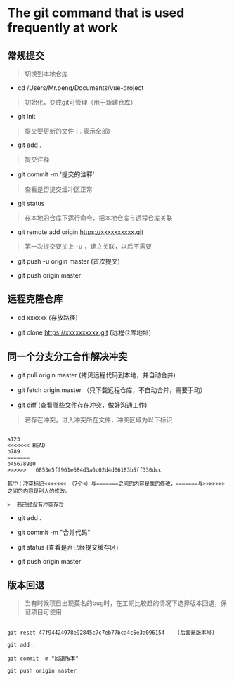 # The git command that is used frequently at work

## 常规提交

>  切换到本地仓库

*  cd /Users/Mr.peng/Documents/vue-project

>  初始化，变成git可管理（用于新建仓库）
*  git init

>  提交要更新的文件  ( . 表示全部)

*  git add .

>  提交注释

*  git commit -m '提交的注释'

>  查看是否提交缓冲区正常

*  git status

>  在本地的仓库下运行命令，把本地仓库与远程仓库关联

*  git remote add origin https://xxxxxxxxxx.git

>  第一次提交要加上 -u ，建立关联，以后不需要

*  git push -u origin master (首次提交)

*  git push origin master

## 远程克隆仓库

*  cd xxxxxx (存放路径)

*  git clone https://xxxxxxxxxx.git (远程仓库地址)


## 同一个分支分工合作解决冲突

*  git pull origin master (拷贝远程代码到本地，并自动合并) 

*  git fetch origin master （只下载远程仓库，不自动合并，需要手动）

*  git diff (查看哪些文件存在冲突，做好沟通工作)

>  若存在冲突，进入冲突所在文件，冲突区域为以下标识

```

a123
<<<<<<< HEAD
b789
=======
b45678910
>>>>>>   6853e5ff961e684d3a6c02d4d06183b5ff330dcc

其中：冲突标记<<<<<<< （7个<）与=======之间的内容是我的修改，=======与>>>>>>>之间的内容是别人的修改。

>  若已经没有冲突存在

```

*  git add .

*  git commit -m "合并代码"

*  git status (查看是否已经提交缓存区)

*  git push origin master

## 版本回退

>  当有时候项目出现莫名的bug时，在工期比较赶的情况下选择版本回退，保证项目可使用

```

git reset 47f94424978e92845c7c7eb77bca4c5e3a096154    (后面是版本号)

git add .

git commit -m "回退版本"

git push origin master

```
